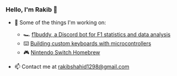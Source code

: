 ### Hello, I'm Rakib 👋

- 🔭 Some of the things I'm working on:
  - 🏎️ [f1buddy, a Discord bot for F1 statistics and data analysis](https://github.com/F1-Buddy/f1buddy-python)
  - ⌨️ [Building custom keyboards with microcontrollers](https://github.com/rakib-shahid/rs4x4/tree/main)
  - 🎮 [Nintendo Switch Homebrew](https://github.com/rakib-shahid/sys-menumusic)
  
- 📫 Contact me at rakibshahid1298@gmail.com
<!--
**rakib-shahid/rakib-shahid** is a ✨ _special_ ✨ repository because its `README.md` (this file) appears on your GitHub profile.

Here are some ideas to get you started:


- 🌱 I’m currently learning ...
- 👯 I’m looking to collaborate on ...
- 🤔 I’m looking for help with ...
- 💬 Ask me about ...
- 📫 How to reach me: ...
- 😄 Pronouns: ...
- ⚡ Fun fact: ...
-->
